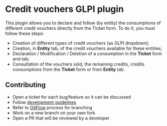# Credit vouchers GLPI plugin

This plugin allows you to declare and follow (by entity) the consumptions of different credit vouchers
directly from the Ticket form. To do it, you must follow these steps:

* Creation of different types of credit vouchers (as GLPI dropdown);
* Creation, in **Entity** tab, of the credit vouchers available for these entities;
* Declaration / Modification / Deletion of a consumption in the **Ticket** form and tab;
* Consultation of the vouchers sold, the remaining credits, credits consumptions from the **Ticket** form or from **Entity** tab.

## Contributing

* Open a ticket for each bug/feature so it can be discussed
* Follow [development guidelines](http://glpi-developer-documentation.readthedocs.io/en/latest/plugins.html)
* Refer to [GitFlow](http://git-flow.readthedocs.io/) process for branching
* Work on a new branch on your own fork
* Open a PR that will be reviewed by a developer
